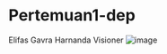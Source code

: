 # Pertemuan1-dep
Elifas Gavra Harnanda
Visioner
![image](https://user-images.githubusercontent.com/78777713/232405456-1dbf145f-62f5-4128-8bd6-d13bbb58dea3.png)
